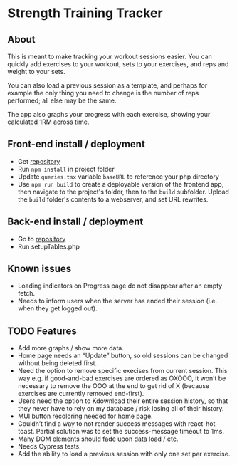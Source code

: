 # Strength Training Tracker

## About

This is meant to make tracking your workout sessions easier. You can quickly add exercises to your workout, sets to your exercises, and reps and weight to your sets.

You can also load a previous session as a template, and perhaps for example the only thing you need to change is the number of reps performed; all else may be the same.

The app also graphs your progress with each exercise, showing your calculated 1RM across time.

## Front-end install / deployment

- Get [repository](https://github.com/Jerrad-Johnson/WorkoutAppRedo)
- Run `npm install` in project folder
- Update `queries.tsx` variable `baseURL` to reference your php directory
- Use `npm run build` to create a deployable version of the frontend app, then navigate to the project's folder, then to the `build` subfolder. Upload the `build` folder's contents to a webserver, and set URL rewrites.

## Back-end install / deployment

- Go to [repository](https://github.com/Jerrad-Johnson/WorkoutAppBackend)
- Run setupTables.php

## Known issues

- Loading indicators on Progress page do not disappear after an empty fetch.
- Needs to inform users when the server has ended their session (i.e. when they get logged out).

## TODO Features
- Add more graphs / show more data.
- Home page needs an “Update” button, so old sessions can be changed without being deleted first.
- Need the option to remove specific execises from current session. This way e.g. if good-and-bad exercises are ordered as OXOOO, it won’t be necessary to remove the OOO at the end to get rid of X (because exercises are currently removed end-first).
- Users need the option to Kdownload their entire session history, so that they never have to rely on my database / risk losing all of their history.
- MUI button recoloring needed for home page.
- Couldn’t find a way to not render success messages with react-hot-toast. Partial solution was to set the success-message timeout to 1ms.
- Many DOM elements should fade upon data load / etc.
- Needs Cypress tests.
- Add the ability to load a previous session with only one set per exercise.